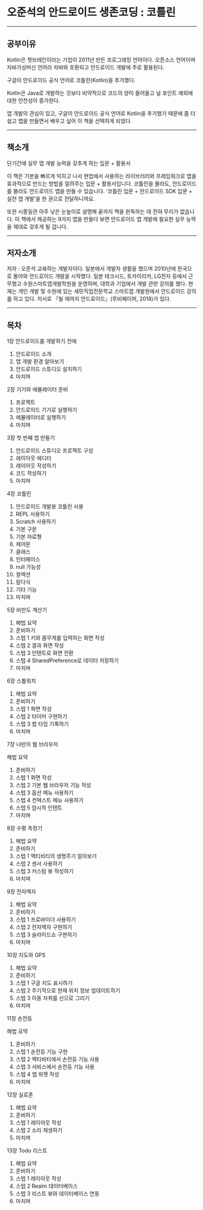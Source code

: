 # 오준석의 안드로이드 생존코딩 : 코틀린


---



## 공부이유

Kotlin은 젯브레인이라는 기업이 2011년 만든 프로그래밍 언어이다. 오픈소스 언어이며 자바가상머신 언어라 자바와 호환되고 안드로이드 개발에 주로 활용된다. 

구글이 안드로이드 공식 언어로 코틀린(Kotlin)을 추가했다. 

Kotlin은 Java로 개발하는 것보다 비약적으로 코드의 양이 줄어들고 널 포인트 예외에 대한 안전성이 증가한다. 

앱 개발의 관심이 있고, 구글이 안드로이드 공식 언어로 Kotlin을 추가했기 때문에 좀 더 쉽고 앱을 만들면서 배우고 싶어 이 책을 선택하게 되었다.



---



## 책소개

단기간에 실무 앱 개발 능력을 갖추게 하는 입문 + 활용서

  이 책은 기본을 빠르게 익히고 나서 현업에서 사용하는 라이브러리와 프레임워크로 앱을 효과적으로 만드는 방법을 알려주는 입문 + 활용서입니다. 코틀린을 몰라도, 안드로이드를 몰라도 안드로이드 앱을 만들 수 있습니다. ‘코틀린 입문 + 안드로이드 SDK 입문 + 실전 앱 개발’을 한 권으로 전달하니까요. 

또한 시종일관 아주 낮은 눈높이로 설명해 끝까지 책을 완독하는 데 전혀 무리가 없습니다. 이 책에서 제공하는 9가지 앱을 만들다 보면 안드로이드 앱 개발에 필요한 실무 능력을 제대로 갖추게 될 겁니다.  


---


## 저자소개

저자 : 오준석
교육하는 개발자이다. 일본에서 개발자 생활을 했으며 2010년에 한국으로 돌아와 안드로이드 개발을 시작했다. 일본 테크시드, 토카이리카, LG전자 등에서 근무했고 수원스마트앱개발학원을 운영하며, 대학과 기업에서 개발 관련 강의를 했다. 현재는 개인 개발 및 수원에 있는 세민직업전문학교 스마트앱 개발원에서 안드로이드 강의를 하고 있다. 저서로 『될 때까지 안드로이드』(루비페이퍼, 2018)가 있다.



---



## 목차

1장 안드로이드를 개발하기 전에 

1. 안드로이드 소개 
2. 앱 개발 환경 알아보기 
3. 안드로이드 스튜디오 설치하기 
4. 마치며 

2장 기기와 에뮬레이터 준비 

1. 프로젝트 
2. 안드로이드 기기로 실행하기 
3. 에뮬레이터로 실행하기 
4. 마치며 

3장 첫 번째 앱 만들기 

1. 안드로이드 스튜디오 프로젝트 구성 
2. 레이아웃 에디터 
3. 레이아웃 작성하기 
4. 코드 작성하기 
5. 마치며 

4장 코틀린 

1. 안드로이드 개발용 코틀린 사용 
2. REPL 사용하기 
3. Scratch 사용하기 
4. 기본 구문 
5. 기본 자료형 
6. 제어문 
7. 클래스 
8. 인터페이스 
9. null 가능성 
10. 컬렉션 
11. 람다식 
12. 기타 기능 
13.  마치며 

5장 비만도 계산기 

1. 해법 요약 
2. 준비하기 
3. 스텝 1 키와 몸무게를 입력하는 화면 작성 
4. 스텝 2 결과 화면 작성 
5. 스텝 3 인텐트로 화면 전환 
6. 스텝 4 SharedPreference로 데이터 저장하기 
7. 마치며 

6장 스톱워치 

1. 해법 요약 
2. 준비하기 
3. 스텝 1 화면 작성 
4. 스텝 2 타이머 구현하기 
5. 스텝 3 랩 타임 기록하기 
6. 마치며 

7장 나만의 웹 브라우저 

해법 요약 

1. 준비하기 
2. 스텝 1 화면 작성 
3. 스텝 2 기본 웹 브라우저 기능 작성 
4. 스텝 3 옵션 메뉴 사용하기 
5. 스텝 4 컨텍스트 메뉴 사용하기 
6. 스텝 5 암시적 인텐트 
7. 마치며 

8장 수평 측정기 

1. 해법 요약 
2. 준비하기 
3. 스텝 1 액티비티의 생명주기 알아보기 
4. 스텝 2 센서 사용하기 
5. 스텝 3 커스텀 뷰 작성하기 
6. 마치며 

9장 전자액자 

1. 해법 요약 
2. 준비하기 
3. 스텝 1 프로바이더 사용하기 
4. 스텝 2 전자액자 구현하기 
5. 스텝 3 슬라이드쇼 구현하기 
6. 마치며 

10장 지도와 GPS 

1. 해법 요약 
2. 준비하기 
3. 스텝 1 구글 지도 표시하기 
4. 스텝 2 주기적으로 현재 위치 정보 업데이트하기 
5. 스텝 3 이동 자취를 선으로 그리기 
6. 마치며 

11장 손전등 

해법 요약 

1. 준비하기 
2. 스텝 1 손전등 기능 구현 
3. 스텝 2 액티비티에서 손전등 기능 사용 
4. 스텝 3 서비스에서 손전등 기능 사용 
5. 스텝 4 앱 위젯 작성 
6. 마치며 

12장 실로폰 

1. 해법 요약 
2. 준비하기 
3. 스텝 1 레이아웃 작성 
4. 스텝 2 소리 재생하기 
5. 마치며 

13장 Todo 리스트 

1. 해법 요약 
2. 준비하기 
3. 스텝 1 레이아웃 작성 
4. 스텝 2 Realm 데이터베이스 
5. 스텝 3 리스트 뷰와 데이터베이스 연동 
6. 마치며  
